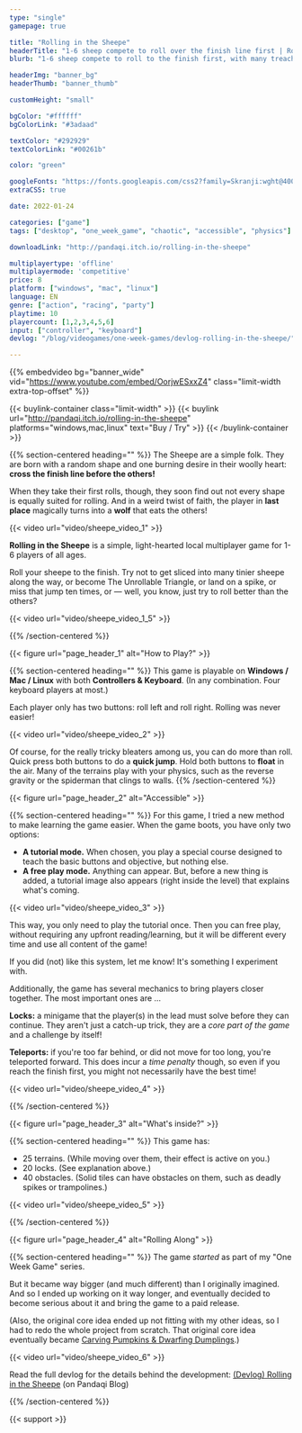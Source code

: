 ```yaml
---
type: "single"
gamepage: true

title: "Rolling in the Sheepe"
headerTitle: "1-6 sheep compete to roll over the finish line first | Rollable shape not required"
blurb: "1-6 sheep compete to roll to the finish first, with many treacherous obstacles trying to turn them into The Unrollable Triangle."

headerImg: "banner_bg"
headerThumb: "banner_thumb"

customHeight: "small"

bgColor: "#ffffff"
bgColorLink: "#3adaad"

textColor: "#292929"
textColorLink: "#00261b"

color: "green"

googleFonts: "https://fonts.googleapis.com/css2?family=Skranji:wght@400;700&display=swap"
extraCSS: true

date: 2022-01-24

categories: ["game"]
tags: ["desktop", "one_week_game", "chaotic", "accessible", "physics"]

downloadLink: "http://pandaqi.itch.io/rolling-in-the-sheepe"

multiplayertype: 'offline'
multiplayermode: 'competitive'
price: 8
platform: ["windows", "mac", "linux"]
language: EN
genre: ["action", "racing", "party"]
playtime: 10
playercount: [1,2,3,4,5,6]
input: ["controller", "keyboard"]
devlog: "/blog/videogames/one-week-games/devlog-rolling-in-the-sheepe/"

---
```


{{% embedvideo bg="banner_wide" vid="https://www.youtube.com/embed/OorjwESxxZ4" class="limit-width extra-top-offset" %}}

{{< buylink-container class="limit-width" >}}
{{< buylink url="http://pandaqi.itch.io/rolling-in-the-sheepe" platforms="windows,mac,linux" text="Buy / Try" >}} 
{{< /buylink-container >}}

{{% section-centered heading="" %}}
The Sheepe are a simple folk. They are born with a random shape and one burning desire in their woolly heart: **cross the finish line before the others!**

When they take their first rolls, though, they soon find out not every shape is equally suited for rolling. And in a weird twist of faith, the player in **last place** magically turns into a **wolf** that eats the others!

<div class="limit-width">
{{< video url="video/sheepe_video_1" >}}
</div>

**Rolling in the Sheepe** is a simple, light-hearted local multiplayer game for 1-6 players of all ages. 

Roll your sheepe to the finish. Try not to get sliced into many tinier sheepe along the way, or become The Unrollable Triangle, or land on a spike, or miss that jump ten times, or &mdash; well, you know, just try to roll better than the others?

<div class="limit-width">
{{< video url="video/sheepe_video_1_5" >}}
</div>

{{% /section-centered %}}

<!-- HEADING 1 -->
<div class="image-as-heading">
	{{< figure url="page_header_1" alt="How to Play?" >}}
</div>

{{% section-centered heading="" %}}
This game is playable on **Windows / Mac / Linux** with both **Controllers & Keyboard**. (In any combination. Four keyboard players at most.)

Each player only has two buttons: roll left and roll right. Rolling was never easier!

<div class="limit-width">
{{< video url="video/sheepe_video_2" >}}
</div>

Of course, for the really tricky bleaters among us, you can do more than roll. Quick press both buttons to do a **quick jump**. Hold both buttons to **float** in the air. Many of the terrains play with your physics, such as the reverse gravity or the spiderman that clings to walls.
{{% /section-centered %}}

<!-- HEADING 2 -->
<div class="image-as-heading">
	{{< figure url="page_header_2" alt="Accessible" >}}
</div>

{{% section-centered heading="" %}}
For this game, I tried a new method to make learning the game easier. When the game boots, you have only two options:

* **A tutorial mode.** When chosen, you play a special course designed to teach the basic buttons and objective, but nothing else.
* **A free play mode.** Anything can appear. But, before a new thing is added, a tutorial image also appears (right inside the level) that explains what's coming. 

<div class="limit-width">
{{< video url="video/sheepe_video_3" >}}
</div>

This way, you only need to play the tutorial once. Then you can free play, without requiring any upfront reading/learning, but it will be different every time and use all content of the game!

If you did (not) like this system, let me know! It's something I experiment with.

Additionally, the game has several mechanics to bring players closer together.  The most important ones are ...

**Locks:** a minigame that the player(s) in the lead must solve before they can continue. They aren't just a catch-up trick, they are a _core part of the game_ and a challenge by itself!

​**Teleports:​** if you're too far behind, or did not move for too long, you're teleported forward. This does incur a ​_time penalty​_ though, so even if you reach the finish first, you might not necessarily have the best time!

<div class="limit-width">
{{< video url="video/sheepe_video_4" >}}
</div>

{{% /section-centered %}}

<!-- HEADING 3 -->
<div class="image-as-heading">
	{{< figure url="page_header_3" alt="What's inside?" >}}
</div>

{{% section-centered heading="" %}}
This game has:
* 25 terrains. (While moving over them, their effect is active on you.)
* 20 locks. (See explanation above.)
* 40 obstacles. (Solid tiles can have obstacles on them, such as deadly spikes or trampolines.)

<div class="limit-width">
{{< video url="video/sheepe_video_5" >}}
</div>

{{% /section-centered %}}

<!-- HEADING 4 -->
<div class="image-as-heading">
	{{< figure url="page_header_4" alt="Rolling Along" >}}
</div>

{{% section-centered heading="" %}}
The game _started_ as part of my "One Week Game" series. 

But it became way bigger (and much different) than I originally imagined. And so I ended up working on it way longer, and eventually decided to become serious about it and bring the game to a paid release.

(Also, the original core idea ended up not fitting with my other ideas, so I had to redo the whole project from scratch. That original core idea eventually became [Carving Pumpkins & Dwarfing Dumplings](https://pandaqi.com/carving-pumpkins-and-dwarfing-dumplings).)

<div class="limit-width">
{{< video url="video/sheepe_video_6" >}}
</div>

Read the full devlog for the details behind the development: [(Devlog) Rolling in the Sheepe​](/blog/videogames/one-week-games/devlog-rolling-in-the-sheepe) (on Pandaqi Blog)

{{% /section-centered %}}

{{< support >}}